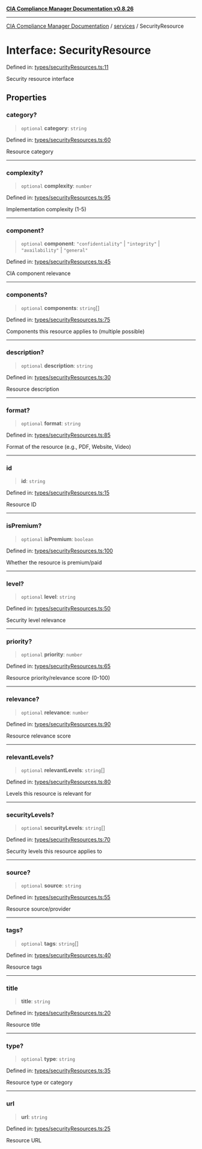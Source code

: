 [**CIA Compliance Manager Documentation v0.8.26**](../../README.md)

***

[CIA Compliance Manager Documentation](../../modules.md) / [services](../README.md) / SecurityResource

# Interface: SecurityResource

Defined in: [types/securityResources.ts:11](https://github.com/Hack23/cia-compliance-manager/blob/168f1311621722afef33b264085d8ac99d4a3213/src/types/securityResources.ts#L11)

Security resource interface

## Properties

### category?

> `optional` **category**: `string`

Defined in: [types/securityResources.ts:60](https://github.com/Hack23/cia-compliance-manager/blob/168f1311621722afef33b264085d8ac99d4a3213/src/types/securityResources.ts#L60)

Resource category

***

### complexity?

> `optional` **complexity**: `number`

Defined in: [types/securityResources.ts:95](https://github.com/Hack23/cia-compliance-manager/blob/168f1311621722afef33b264085d8ac99d4a3213/src/types/securityResources.ts#L95)

Implementation complexity (1-5)

***

### component?

> `optional` **component**: `"confidentiality"` \| `"integrity"` \| `"availability"` \| `"general"`

Defined in: [types/securityResources.ts:45](https://github.com/Hack23/cia-compliance-manager/blob/168f1311621722afef33b264085d8ac99d4a3213/src/types/securityResources.ts#L45)

CIA component relevance

***

### components?

> `optional` **components**: `string`[]

Defined in: [types/securityResources.ts:75](https://github.com/Hack23/cia-compliance-manager/blob/168f1311621722afef33b264085d8ac99d4a3213/src/types/securityResources.ts#L75)

Components this resource applies to (multiple possible)

***

### description?

> `optional` **description**: `string`

Defined in: [types/securityResources.ts:30](https://github.com/Hack23/cia-compliance-manager/blob/168f1311621722afef33b264085d8ac99d4a3213/src/types/securityResources.ts#L30)

Resource description

***

### format?

> `optional` **format**: `string`

Defined in: [types/securityResources.ts:85](https://github.com/Hack23/cia-compliance-manager/blob/168f1311621722afef33b264085d8ac99d4a3213/src/types/securityResources.ts#L85)

Format of the resource (e.g., PDF, Website, Video)

***

### id

> **id**: `string`

Defined in: [types/securityResources.ts:15](https://github.com/Hack23/cia-compliance-manager/blob/168f1311621722afef33b264085d8ac99d4a3213/src/types/securityResources.ts#L15)

Resource ID

***

### isPremium?

> `optional` **isPremium**: `boolean`

Defined in: [types/securityResources.ts:100](https://github.com/Hack23/cia-compliance-manager/blob/168f1311621722afef33b264085d8ac99d4a3213/src/types/securityResources.ts#L100)

Whether the resource is premium/paid

***

### level?

> `optional` **level**: `string`

Defined in: [types/securityResources.ts:50](https://github.com/Hack23/cia-compliance-manager/blob/168f1311621722afef33b264085d8ac99d4a3213/src/types/securityResources.ts#L50)

Security level relevance

***

### priority?

> `optional` **priority**: `number`

Defined in: [types/securityResources.ts:65](https://github.com/Hack23/cia-compliance-manager/blob/168f1311621722afef33b264085d8ac99d4a3213/src/types/securityResources.ts#L65)

Resource priority/relevance score (0-100)

***

### relevance?

> `optional` **relevance**: `number`

Defined in: [types/securityResources.ts:90](https://github.com/Hack23/cia-compliance-manager/blob/168f1311621722afef33b264085d8ac99d4a3213/src/types/securityResources.ts#L90)

Resource relevance score

***

### relevantLevels?

> `optional` **relevantLevels**: `string`[]

Defined in: [types/securityResources.ts:80](https://github.com/Hack23/cia-compliance-manager/blob/168f1311621722afef33b264085d8ac99d4a3213/src/types/securityResources.ts#L80)

Levels this resource is relevant for

***

### securityLevels?

> `optional` **securityLevels**: `string`[]

Defined in: [types/securityResources.ts:70](https://github.com/Hack23/cia-compliance-manager/blob/168f1311621722afef33b264085d8ac99d4a3213/src/types/securityResources.ts#L70)

Security levels this resource applies to

***

### source?

> `optional` **source**: `string`

Defined in: [types/securityResources.ts:55](https://github.com/Hack23/cia-compliance-manager/blob/168f1311621722afef33b264085d8ac99d4a3213/src/types/securityResources.ts#L55)

Resource source/provider

***

### tags?

> `optional` **tags**: `string`[]

Defined in: [types/securityResources.ts:40](https://github.com/Hack23/cia-compliance-manager/blob/168f1311621722afef33b264085d8ac99d4a3213/src/types/securityResources.ts#L40)

Resource tags

***

### title

> **title**: `string`

Defined in: [types/securityResources.ts:20](https://github.com/Hack23/cia-compliance-manager/blob/168f1311621722afef33b264085d8ac99d4a3213/src/types/securityResources.ts#L20)

Resource title

***

### type?

> `optional` **type**: `string`

Defined in: [types/securityResources.ts:35](https://github.com/Hack23/cia-compliance-manager/blob/168f1311621722afef33b264085d8ac99d4a3213/src/types/securityResources.ts#L35)

Resource type or category

***

### url

> **url**: `string`

Defined in: [types/securityResources.ts:25](https://github.com/Hack23/cia-compliance-manager/blob/168f1311621722afef33b264085d8ac99d4a3213/src/types/securityResources.ts#L25)

Resource URL
